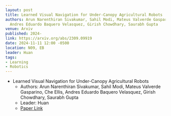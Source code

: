 ```yaml
---
layout: post
title: Learned Visual Navigation for Under-Canopy Agricultural Robots
authors: Arun Narenthiran Sivakumar, Sahil Modi, Mateus Valverde Gasparino, Che Ellis,
  Andres Eduardo Baquero Velasquez, Girish Chowdhary, Saurabh Gupta
venue: Arxiv
published: 2024-
link: https://arxiv.org/abs/2309.09919
date: 2024-11-11 12:00 -0500
location: N09, EB
leader: Huan
tags:
- Learning
- Robotics
---
```

- Learned Visual Navigation for Under-Canopy Agricultural Robots
    - Authors: Arun Narenthiran Sivakumar, Sahil Modi, Mateus Valverde Gasparino, Che Ellis, Andres Eduardo Baquero Velasquez, Girish Chowdhary, Saurabh Gupta
    - Leader: Huan
    - [Paper Link](https://arxiv.org/abs/2107.02792)
